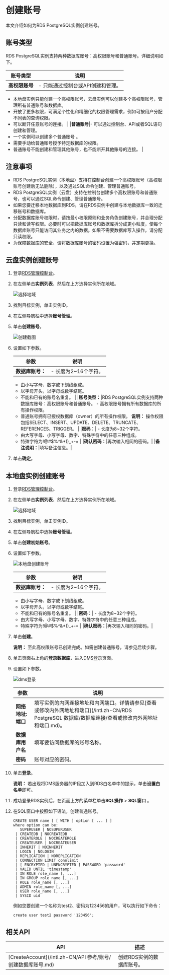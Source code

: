 # 创建账号

本文介绍如何为RDS PostgreSQL实例创建账号。

## 账号类型

RDS PostgreSQL实例支持两种数据库账号：高权限账号和普通账号。详细说明如下。

|账号类型|说明|
|----|--|
|**高权限账号**|-   只能通过控制台或API创建和管理。
-   本地盘实例只能创建一个高权限账号，云盘实例可以创建多个高权限账号，管理所有普通账号和数据库。
-   开放了更多权限，可满足个性化和精细化的权限管理需求，例如可按用户分配不同表的查询权限。
-   可以断开任意账号的连接。 |
|**普通账号**|-   可以通过控制台、API或者SQL语句创建和管理。
-   一个实例可以创建多个普通账号 。
-   需要手动给普通账号授予特定数据库的权限。
-   普通账号不能创建和管理其他账号，也不能断开其他账号的连接。 |

## 注意事项

-   RDS PostgreSQL实例（本地盘）支持在控制台创建一个高权限账号（高权限账号创建后无法删除），以及通过SQL命令创建、管理普通账号。
-   RDS PostgreSQL实例（云盘）支持在控制台创建多个高权限账号和普通账号，也可以通过SQL命令创建、管理普通账号。
-   如果您要迁移本地数据库到RDS，请在RDS实例中创建与本地数据库一致的迁移账号和数据库。
-   分配数据库账号权限时，请按最小权限原则和业务角色创建账号，并合理分配只读和读写权限。必要时可以把数据库账号和数据库拆分成更小粒度，使每个数据库账号只能访问其业务之内的数据。如果不需要数据库写入操作，请分配只读权限。
-   为保障数据库的安全，请将数据库账号的密码设置为强密码，并定期更换。

## 云盘实例创建账号

1.  登录[RDS管理控制台](https://rds.console.aliyun.com/)。

2.  在左侧单击**实例列表**，然后在上方选择实例所在地域。

    ![选择地域](https://static-aliyun-doc.oss-cn-hangzhou.aliyuncs.com/assets/img/zh-CN/3074469951/p36543.png)

3.  找到目标实例，单击实例ID。

4.  在左侧导航栏中选择**账号管理**。

5.  单击**创建账号**。

    ![创建截图](https://static-aliyun-doc.oss-cn-hangzhou.aliyuncs.com/assets/img/zh-CN/6177559951/p42073.png)

6.  设置如下参数。

    |参数|说明|
    |--|--|
    |**数据库账号：**|    -   长度为2~16个字符。
    -   由小写字母、数字或下划线组成。
    -   以字母开头，以字母或数字结尾。
    -   不能和已有的账号名重复。 |
    |**账号类型：**|RDS PostgreSQL实例支持两种数据库账号：高权限账号和普通账号。     -   高权限账号拥有所有数据库的所有操作权限。
    -   普通账号拥有已授权数据库（owner）的所有操作权限。
**说明：** 操作权限包括SELECT、INSERT、UPDATE、DELETE、TRUNCATE、REFERENCES、TRIGGER。 |
    |**密码：**|    -   长度为8~32个字符。
    -   由大写字母、小写字母、数字、特殊字符中的任意三种组成。
    -   特殊字符为!@\#$%^&\*\(\)\_+-= |
    |**确认密码：**|再次输入相同的密码。|
    |**备注说明：**|填写备注信息。|

7.  单击**确定**。


## 本地盘实例创建账号

1.  登录[RDS管理控制台](https://rds.console.aliyun.com/)。

2.  在左侧单击**实例列表**，然后在上方选择实例所在地域。

    ![选择地域](https://static-aliyun-doc.oss-cn-hangzhou.aliyuncs.com/assets/img/zh-CN/3074469951/p36543.png)

3.  找到目标实例，单击实例ID。

4.  在左侧导航栏中选择**账号管理**。

5.  单击**创建初始账号**。

6.  设置如下参数。

    ![本地盘创建账号](https://static-aliyun-doc.oss-cn-hangzhou.aliyuncs.com/assets/img/zh-CN/7177559951/p99778.png)

    |参数|说明|
    |--|--|
    |**数据库账号：**|    -   长度为2~16个字符。
    -   由小写字母、数字或下划线组成。
    -   以字母开头，以字母或数字结尾。
    -   不能和已有的账号名重复。 |
    |**密码：**|    -   长度为8~32个字符。
    -   由大写字母、小写字母、数字、特殊字符中的任意三种组成。
    -   特殊字符为!@\#$%^&\*\(\)\_+-= |
    |**确认密码：**|再次输入相同的密码。|

7.  单击**创建**。

    **说明：** 至此高权限账号已创建完成。如需创建普通账号，请参见后续步骤。

8.  单击页面右上角的**登录数据库**，进入DMS登录页面。

9.  设置如下参数。

    ![dms登录](https://static-aliyun-doc.oss-cn-hangzhou.aliyuncs.com/assets/img/zh-CN/7177559951/p2961.png)

    |参数|说明|
    |--|--|
    |**网络地址:端口**|填写实例的内网连接地址和内网端口。详情请参见[查看或修改内外网地址和端口](/intl.zh-CN/RDS PostgreSQL 数据库/数据库连接/查看或修改内外网地址和端口.md)。|
    |**数据库用户名**|填写要访问数据库的账号名称。|
    |**密码**|账号对应的密码。|

10. 单击**登录**。

    **说明：** 若出现将DMS服务器的IP段加入到RDS白名单中的提示，单击**设置白名单**即可。

11. 成功登录RDS实例后，在页面上方的菜单栏单击**SQL操作** \> **SQL窗口** 。

12. 在SQL窗口中按照如下语法，创建普通账号。

    ```
    CREATE USER name [ [ WITH ] option [ ... ] ]
    where option can be:
       SUPERUSER | NOSUPERUSER
     | CREATEDB | NOCREATEDB
     | CREATEROLE | NOCREATEROLE
     | CREATEUSER | NOCREATEUSER
     | INHERIT | NOINHERIT
     | LOGIN | NOLOGIN
     | REPLICATION | NOREPLICATION
     | CONNECTION LIMIT connlimit
     | [ ENCRYPTED | UNENCRYPTED ] PASSWORD 'password'
     | VALID UNTIL 'timestamp'
     | IN ROLE role_name [, ...]
     | IN GROUP role_name [, ...]
     | ROLE role_name [, ...]
     | ADMIN role_name [, ...]
     | USER role_name [, ...]
     | SYSID uid
    ```

    例如您要创建一个名称为test2、密码为123456的用户，可以执行如下命令：

    ```
    create user test2 password '123456';
    ```


## 相关API

|API|描述|
|---|--|
|[CreateAccount](/intl.zh-CN/API 参考/账号/创建数据库账号.md)|创建RDS实例的数据库账号。|

